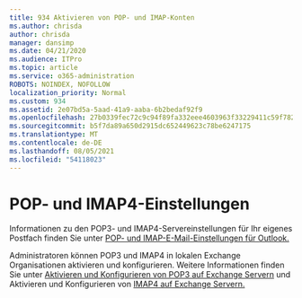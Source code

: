 ```yaml
---
title: 934 Aktivieren von POP- und IMAP-Konten
ms.author: chrisda
author: chrisda
manager: dansimp
ms.date: 04/21/2020
ms.audience: ITPro
ms.topic: article
ms.service: o365-administration
ROBOTS: NOINDEX, NOFOLLOW
localization_priority: Normal
ms.custom: 934
ms.assetid: 2e07bd5a-5aad-41a9-aaba-6b2bedaf92f9
ms.openlocfilehash: 27b0339fec72c9c94f89fa332eee4603963f33229411c59f78282b24e0c7f586
ms.sourcegitcommit: b5f7da89a650d2915dc652449623c78be6247175
ms.translationtype: MT
ms.contentlocale: de-DE
ms.lasthandoff: 08/05/2021
ms.locfileid: "54118023"
---
```

# <a name="pop-and-imap4-settings"></a>POP- und IMAP4-Einstellungen

Informationen zu den POP3- und IMAP4-Servereinstellungen für Ihr eigenes Postfach finden Sie unter [POP- und IMAP-E-Mail-Einstellungen für Outlook.](https://support.office.com/article/8361e398-8af4-4e97-b147-6c6c4ac95353.aspx)

Administratoren können POP3 und IMAP4 in lokalen Exchange Organisationen aktivieren und konfigurieren. Weitere Informationen finden Sie unter [Aktivieren und Konfigurieren von POP3 auf Exchange Servern](https://technet.microsoft.com/library/bb124934.aspx) und Aktivieren und Konfigurieren von [IMAP4 auf Exchange Servern.](https://technet.microsoft.com/library/bb124489.aspx)
